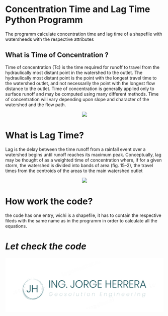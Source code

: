 # Concentration Time and Lag Time Python Programm

The programm calculate concentration time and lag time of a shapefile with watersheeds with the respective attributes

## What is Time of Concentration ?

Time of concentration (Tc) is the time required for runoff to travel from the hydraulically most distant point in the watershed to the outlet. The hydraulically
most distant point is the point with the longest travel time to the watershed outlet, and not necessarily the point with the longest flow distance to the outlet. Time
of concentration is generally applied only to surface runoff and may be computed using many different methods. Time of concentration will vary depending
upon slope and character of the watershed and the flow path.

<p align="center">
  <img src="https://upload.wikimedia.org/wikipedia/commons/thumb/5/51/Equaltimeofoutflowlines.gif/400px-Equaltimeofoutflowlines.gif">
</p>

# What is Lag Time?
Lag is the delay between the time runoff from a rainfall event over a watershed begins until runoff reaches its maximum peak. Conceptually, lag may be thought
of as a weighted time of concentration where, if for a given storm, the watershed is divided into bands of area (fig. 15–2), the travel times from the centroids of
the areas to the main watershed outlet

<p align="center">
  <img src="https://www.researchgate.net/profile/Philippe_Gourbesville/publication/273410495/figure/fig1/AS:391939418542080@1470457047278/Lag-time-is-defined-as-the-time-interval-from-the-central-peak-of-rainfalls-shown-in.png">
</p>

# How work the code?

the code has one entry, wichi is a shapefile, it has to contain the respective fileds with the same name as in the programm in order to calculate all the equations.


# *Let check the code*

<p align="center">
  <img src="https://github.com/joaherrerama/PyQGIS---NDVI-SAVI-AND-BAIS-INDEX/blob/master/Logo.png">
</p>

